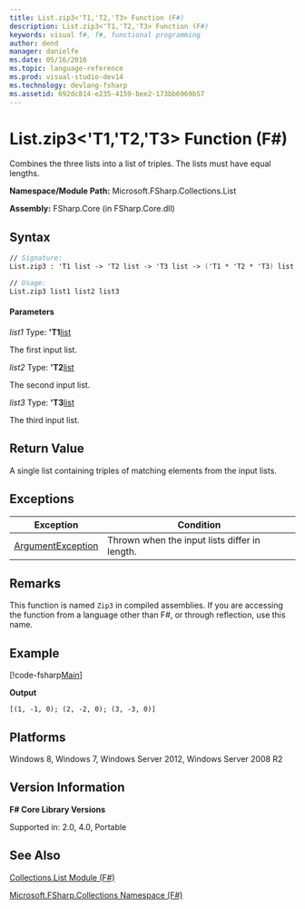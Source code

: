 ```yaml
---
title: List.zip3<'T1,'T2,'T3> Function (F#)
description: List.zip3<'T1,'T2,'T3> Function (F#)
keywords: visual f#, f#, functional programming
author: dend
manager: danielfe
ms.date: 05/16/2016
ms.topic: language-reference
ms.prod: visual-studio-dev14
ms.technology: devlang-fsharp
ms.assetid: 692dc814-e235-4159-bee2-173bb6969b57 
---
```


# List.zip3<'T1,'T2,'T3> Function (F#)

Combines the three lists into a list of triples. The lists must have equal lengths.

**Namespace/Module Path:** Microsoft.FSharp.Collections.List

**Assembly:** FSharp.Core (in FSharp.Core.dll)


## Syntax

```fsharp
// Signature:
List.zip3 : 'T1 list -> 'T2 list -> 'T3 list -> ('T1 * 'T2 * 'T3) list

// Usage:
List.zip3 list1 list2 list3
```

#### Parameters
*list1*
Type: **'T1**[list](https://msdn.microsoft.com/library/c627b668-477b-4409-91ed-06d7f1b3e4a7)


The first input list.


*list2*
Type: **'T2**[list](https://msdn.microsoft.com/library/c627b668-477b-4409-91ed-06d7f1b3e4a7)


The second input list.


*list3*
Type: **'T3**[list](https://msdn.microsoft.com/library/c627b668-477b-4409-91ed-06d7f1b3e4a7)


The third input list.

## Return Value

A single list containing triples of matching elements from the input lists.

## Exceptions

|Exception|Condition|
|----|----|
|[ArgumentException](https://msdn.microsoft.com/library/system.argumentexception.aspx)|Thrown when the input lists differ in length.|

## Remarks

This function is named `Zip3` in compiled assemblies. If you are accessing the function from a language other than F#, or through reflection, use this name.

## Example

[!code-fsharp[Main](snippets/fslists/snippet40.fs)]

**Output**

```
[(1, -1, 0); (2, -2, 0); (3, -3, 0)]
```

## Platforms
Windows 8, Windows 7, Windows Server 2012, Windows Server 2008 R2

## Version Information
**F# Core Library Versions**

Supported in: 2.0, 4.0, Portable

## See Also
[Collections.List Module &#40;F&#35;&#41;](Collections.List-Module-%5BFSharp%5D.md)

[Microsoft.FSharp.Collections Namespace &#40;F&#35;&#41;](Microsoft.FSharp.Collections-Namespace-%5BFSharp%5D.md)